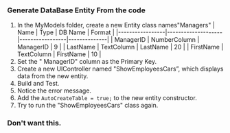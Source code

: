 ﻿### Generate DataBase Entity From the code

1.	In the MyModels folder, create a new Entity class names"Managers" 
|    Name         |    Type            |    DB Name      |    Format    |
|-----------------|--------------------|-----------------|--------------|
|    ManagerID    |    NumberColumn    |    ManagerID    |    9         |
|    LastName     |    TextColumn      |    LastName     |    20        |
|    FirstName    |    TextColumn      |    FirstName    |    10        |
2.	Set the " ManagerID" column as the Primary Key.
3.	Create a new UIController named "ShowEmployeesCars”, which displays data from the new entity.
4.	Build and Test.
5.	Notice the error message.
6.	Add the `AutoCreateTable = true;` to the new entity constructor.
7.	Try to run the "ShowEmployeesCars" class again.


### Don't want this.